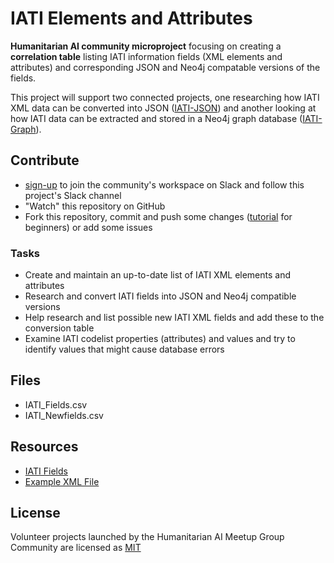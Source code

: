 # IATI Elements and Attributes 

**Humanitarian AI community microproject** focusing on creating a **correlation table** listing IATI information fields (XML elements and attributes) and corresponding JSON and Neo4j compatable versions of the fields.

This project will support two connected projects, one researching how IATI XML data can be converted into JSON ([IATI-JSON]()) and another looking at how IATI data can be extracted and stored in a Neo4j graph database ([IATI-Graph]()).

## Contribute

* [sign-up]() to join the community's workspace on Slack and follow this project's Slack channel
* "Watch" this repository on GitHub
* Fork this repository, commit and push some changes ([tutorial](https://www.freecodecamp.org/news/a-simple-git-guide-and-cheat-sheet-for-open-source-contributors/) for beginners) or add some issues

### Tasks

* Create and maintain an up-to-date list of IATI XML elements and attributes
* Research and convert IATI fields into JSON and Neo4j compatible versions
* Help research and list possible new IATI XML fields and add these to the conversion table
* Examine IATI codelist properties (attributes) and values and try to identify values that might cause database errors

## Files

* IATI_Fields.csv
* IATI_Newfields.csv

## Resources

* [IATI Fields]()
* [Example XML File]()

## License

Volunteer projects launched by the Humanitarian AI Meetup Group Community are licensed as [MIT]()


